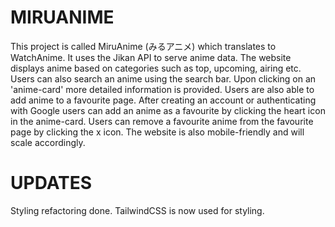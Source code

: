 # MIRUANIME

This project is called MiruAnime (みるアニメ) which translates to WatchAnime. It uses the Jikan API to serve anime data. The website displays anime based on categories such as top, upcoming, airing etc. Users can also search an anime using the search bar. Upon clicking on an 'anime-card' more detailed information is provided. Users are also able to add anime to a favourite page. After creating an account or authenticating with Google users can add an anime as a favourite by clicking the heart icon in the anime-card. Users can remove a favourite anime from the favourite page by clicking the x icon. The website is also mobile-friendly and will scale accordingly.

# UPDATES

Styling refactoring done. TailwindCSS is now used for styling.
